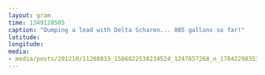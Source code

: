 ```yaml
---
layout: gram
time: 1349128505
caption: "Dumping a load with Delta Scharen... 805 gallons so far!"
latitude: 
longitude: 
media:
- media/posts/201210/11208033_1586822538234524_1247857268_n_17842298353000351.jpg
---
```

